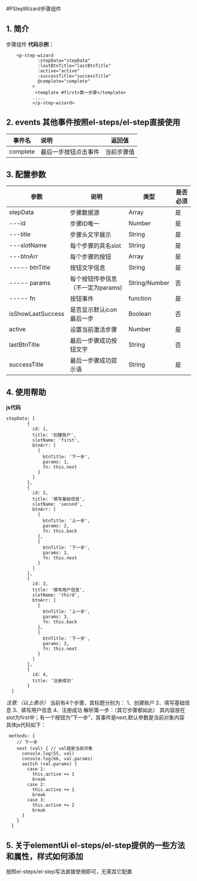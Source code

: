 #PStepWizard步骤组件
## 1. 简介
 步骤组件
**代码示例：**
```
    <p-step-wizard
            :stepData="stepData"
            :lastBtnTitle="lastBtnTitle"
            :active="active"
            :successTitle="successTitle"
            @complete="complete"
          >
           <template #first>第一步骤</template>
          .....
          </p-step-wizard>
```
## 2. events 其他事件按照el-steps/el-step直接使用

|     事件名     | 说明   |   返回值   |
| :---------: | :--- | :-----: |
| complete   | 最后一步按钮点击事件 | 当前步骤值 |
## 3. 配置参数

| 参数          | 说明                             | 类型         | 是否必须 |
| ------------- | ------------------------------- | -------------| ------- |
| stepData      | 步骤数据源                       | Array        | 是      |
| ---id         | 步骤ID唯一                       | Number       | 是      |
| ---title      | 步骤头文字展示                    | String       | 是      |
| ---slotName   | 每个步骤的具名slot                | String       | 是      |
| ---btnArr     | 每个步骤的按钮                    | Array        | 是      |
| ----- btnTitle| 按钮文字信息                      | String       | 是      |
| ----- params  | 每个按钮传参信息（不一定为params)  | String/Number| 否      |
| ----- fn      | 按钮事件                         | function      | 是     |
| isShowLastSuccess | 是否显示默认icon最后一步       | Boolean      | 否    |
| active        | 设置当前激活步骤                  | Number        | 是    |
| lastBtnTitle  | 最后一步骤成功按钮文字            | String        | 否    |
| successTitle  | 最后一步骤成功提示语            | String         | 是    |

## 4. 使用帮助
 **js代码**
```
stepData: [
        {
          id: 1,
          title: '创建账户',
          slotName: 'first',
          btnArr: [
            {
              btnTitle: '下一步',
              params: 1,
              fn: this.next
            }
          ]
        },
        {
          id: 2,
          title: '填写基础信息',
          slotName: 'second',
          btnArr: [
            {
              btnTitle: '上一步',
              params: 2,
              fn: this.back
            },
            {
              btnTitle: '下一步',
              params: 2,
              fn: this.next
            }
          ]
        },
        {
          id: 3,
          title: '填写用户信息',
          slotName: 'third',
          btnArr: [
            {
              btnTitle: '上一步',
              params: 3,
              fn: this.back
            },
            {
              btnTitle: '下一步',
              params: 3,
              fn: this.next
            }
          ]
        },
        {
          id: 4,
          title: '注册成功'
        }
  ]
  ```
*注意:（以上表示）*
当前有4个步骤，其标题分别为：
1、创建账户
2、填写基础信息
3、填写用户信息
4、注册成功
解析第一步：（其它步骤都如此）
其内容放在slot为first中；有一个按钮为“下一步”，其事件是next,默认参数是当前对象内容
具体js代码如下：
```
 methods: {
    // 下一步
    next (val) { // val就是当前对象
      console.log(55, val)
      console.log(66, val.params)
      switch (val.params) {
        case 1:
          this.active += 1
          break
        case 2:
          this.active += 1
          break
        case 3:
          this.active += 2
          break
      }
    }
  }
```
## 5. 关于elementUi el-steps/el-step提供的一些方法和属性，样式如何添加
按照el-steps/el-step写法直接使用即可，无需其它配置
